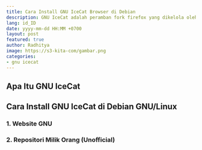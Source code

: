 ```yaml
---
title: Cara Install GNU IceCat Browser di Debian
description: GNU IceCat adalah peramban fork firefox yang dikelola oleh tim GNU
lang: id_ID
date: yyyy-mm-dd HH:MM +0700
layout: post
featured: true
author: Radhitya
image: https://s3-kita-com/gambar.png
categories:
- gnu icecat
---
```


## Apa Itu GNU IceCat

## Cara Install GNU IceCat di Debian GNU/Linux

### 1. Website GNU

### 2. Repositori Milik Orang (Unofficial)
